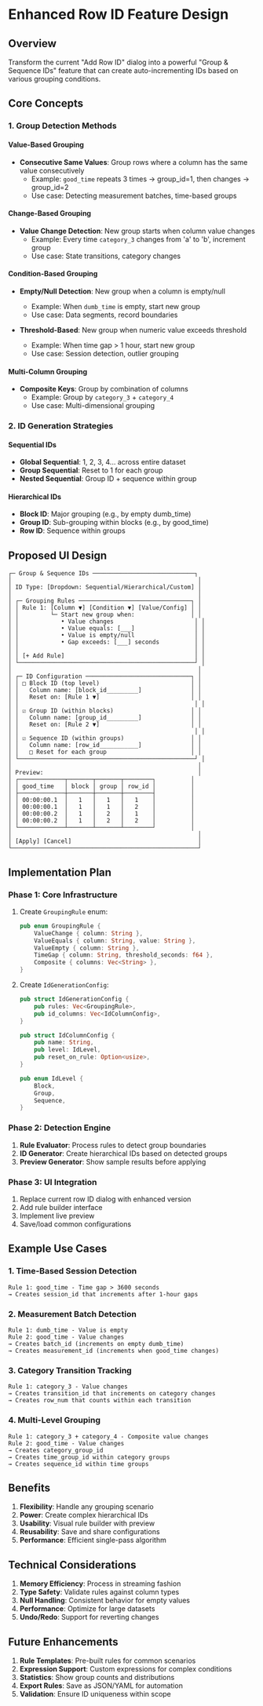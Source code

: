 # Enhanced Row ID Feature Design

## Overview
Transform the current "Add Row ID" dialog into a powerful "Group & Sequence IDs" feature that can create auto-incrementing IDs based on various grouping conditions.

## Core Concepts

### 1. **Group Detection Methods**

#### Value-Based Grouping
- **Consecutive Same Values**: Group rows where a column has the same value consecutively
  - Example: `good_time` repeats 3 times → group_id=1, then changes → group_id=2
  - Use case: Detecting measurement batches, time-based groups

#### Change-Based Grouping  
- **Value Change Detection**: New group starts when column value changes
  - Example: Every time `category_3` changes from 'a' to 'b', increment group
  - Use case: State transitions, category changes

#### Condition-Based Grouping
- **Empty/Null Detection**: New group when a column is empty/null
  - Example: When `dumb_time` is empty, start new group
  - Use case: Data segments, record boundaries
  
- **Threshold-Based**: New group when numeric value exceeds threshold
  - Example: When time gap > 1 hour, start new group
  - Use case: Session detection, outlier grouping

#### Multi-Column Grouping
- **Composite Keys**: Group by combination of columns
  - Example: Group by `category_3` + `category_4`
  - Use case: Multi-dimensional grouping

### 2. **ID Generation Strategies**

#### Sequential IDs
- **Global Sequential**: 1, 2, 3, 4... across entire dataset
- **Group Sequential**: Reset to 1 for each group
- **Nested Sequential**: Group ID + sequence within group

#### Hierarchical IDs
- **Block ID**: Major grouping (e.g., by empty dumb_time)
- **Group ID**: Sub-grouping within blocks (e.g., by good_time)
- **Row ID**: Sequence within groups

## Proposed UI Design

```
┌─ Group & Sequence IDs ─────────────────────────────┐
│                                                     │
│ ID Type: [Dropdown: Sequential/Hierarchical/Custom] │
│                                                     │
│ ┌─ Grouping Rules ────────────────────────────────┐ │
│ │ Rule 1: [Column ▼] [Condition ▼] [Value/Config] │ │
│ │         └─ Start new group when:                │ │
│ │            • Value changes                       │ │
│ │            • Value equals: [___]                 │ │
│ │            • Value is empty/null                 │ │
│ │            • Gap exceeds: [___] seconds          │ │
│ │                                                  │ │
│ │ [+ Add Rule]                                     │ │
│ └──────────────────────────────────────────────────┘ │
│                                                     │
│ ┌─ ID Configuration ──────────────────────────────┐ │
│ │ □ Block ID (top level)                          │ │
│ │   Column name: [block_id_________]              │ │
│ │   Reset on: [Rule 1 ▼]                          │ │
│ │                                                  │ │
│ │ ☑ Group ID (within blocks)                      │ │
│ │   Column name: [group_id_________]              │ │
│ │   Reset on: [Rule 2 ▼]                          │ │
│ │                                                  │ │
│ │ ☑ Sequence ID (within groups)                   │ │
│ │   Column name: [row_id___________]              │ │
│ │   □ Reset for each group                        │ │
│ └──────────────────────────────────────────────────┘ │
│                                                     │
│ Preview:                                            │
│ ┌─────────────┬───────┬───────┬────────┐          │
│ │ good_time   │ block │ group │ row_id │          │
│ ├─────────────┼───────┼───────┼────────┤          │
│ │ 00:00:00.1  │   1   │   1   │   1    │          │
│ │ 00:00:00.1  │   1   │   1   │   2    │          │
│ │ 00:00:00.2  │   1   │   2   │   1    │          │
│ │ 00:00:00.2  │   1   │   2   │   2    │          │
│ └─────────────┴───────┴───────┴────────┘          │
│                                                     │
│ [Apply] [Cancel]                                    │
└─────────────────────────────────────────────────────┘
```

## Implementation Plan

### Phase 1: Core Infrastructure
1. Create `GroupingRule` enum:
   ```rust
   pub enum GroupingRule {
       ValueChange { column: String },
       ValueEquals { column: String, value: String },
       ValueEmpty { column: String },
       TimeGap { column: String, threshold_seconds: f64 },
       Composite { columns: Vec<String> },
   }
   ```

2. Create `IdGenerationConfig`:
   ```rust
   pub struct IdGenerationConfig {
       pub rules: Vec<GroupingRule>,
       pub id_columns: Vec<IdColumnConfig>,
   }
   
   pub struct IdColumnConfig {
       pub name: String,
       pub level: IdLevel,
       pub reset_on_rule: Option<usize>,
   }
   
   pub enum IdLevel {
       Block,
       Group, 
       Sequence,
   }
   ```

### Phase 2: Detection Engine
1. **Rule Evaluator**: Process rules to detect group boundaries
2. **ID Generator**: Create hierarchical IDs based on detected groups
3. **Preview Generator**: Show sample results before applying

### Phase 3: UI Integration
1. Replace current row ID dialog with enhanced version
2. Add rule builder interface
3. Implement live preview
4. Save/load common configurations

## Example Use Cases

### 1. Time-Based Session Detection
```
Rule 1: good_time - Time gap > 3600 seconds
→ Creates session_id that increments after 1-hour gaps
```

### 2. Measurement Batch Detection
```
Rule 1: dumb_time - Value is empty
Rule 2: good_time - Value changes
→ Creates batch_id (increments on empty dumb_time)
→ Creates measurement_id (increments when good_time changes)
```

### 3. Category Transition Tracking
```
Rule 1: category_3 - Value changes
→ Creates transition_id that increments on category changes
→ Creates row_num that counts within each transition
```

### 4. Multi-Level Grouping
```
Rule 1: category_3 + category_4 - Composite value changes
Rule 2: good_time - Value changes
→ Creates category_group_id
→ Creates time_group_id within category groups
→ Creates sequence_id within time groups
```

## Benefits

1. **Flexibility**: Handle any grouping scenario
2. **Power**: Create complex hierarchical IDs
3. **Usability**: Visual rule builder with preview
4. **Reusability**: Save and share configurations
5. **Performance**: Efficient single-pass algorithm

## Technical Considerations

1. **Memory Efficiency**: Process in streaming fashion
2. **Type Safety**: Validate rules against column types
3. **Null Handling**: Consistent behavior for empty values
4. **Performance**: Optimize for large datasets
5. **Undo/Redo**: Support for reverting changes

## Future Enhancements

1. **Rule Templates**: Pre-built rules for common scenarios
2. **Expression Support**: Custom expressions for complex conditions
3. **Statistics**: Show group counts and distributions
4. **Export Rules**: Save as JSON/YAML for automation
5. **Validation**: Ensure ID uniqueness within scope